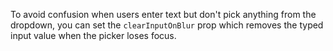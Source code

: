 To avoid confusion when users enter text but don't pick anything from the dropdown, you can set the `clearInputOnBlur` prop which removes the typed input value when the picker loses focus.